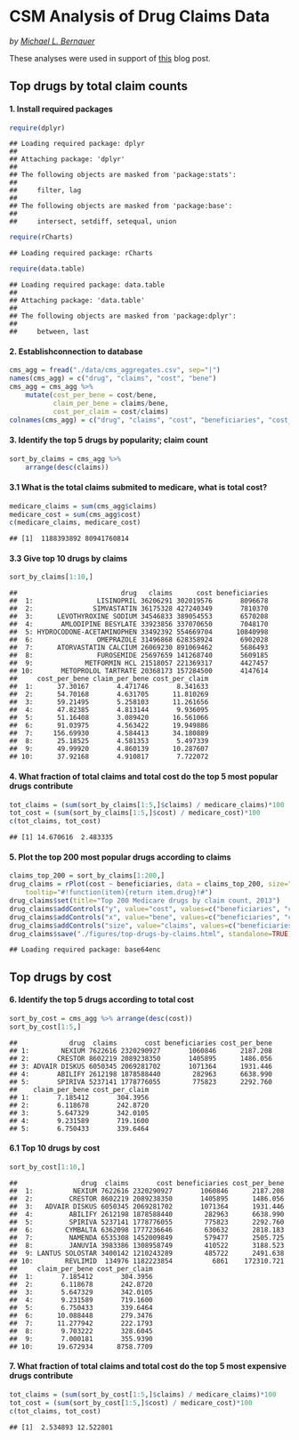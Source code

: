 # CSM Analysis of Drug Claims Data
_by [Michael L. Bernauer](http://mlbernauer.com)_

These analyses were used in support of [this](http://mlbernauer.com/pages/cms) blog post.

## Top drugs by total claim counts
#### 1. Install required packages


```r
require(dplyr)
```

```
## Loading required package: dplyr
## 
## Attaching package: 'dplyr'
## 
## The following objects are masked from 'package:stats':
## 
##     filter, lag
## 
## The following objects are masked from 'package:base':
## 
##     intersect, setdiff, setequal, union
```

```r
require(rCharts)
```

```
## Loading required package: rCharts
```

```r
require(data.table)
```

```
## Loading required package: data.table
## 
## Attaching package: 'data.table'
## 
## The following objects are masked from 'package:dplyr':
## 
##     between, last
```
#### 2. Establishconnection to database

```r
cms_agg = fread("./data/cms_aggregates.csv", sep="|")
names(cms_agg) = c("drug", "claims", "cost", "bene")
cms_agg = cms_agg %>%
    mutate(cost_per_bene = cost/bene,
           claim_per_bene = claims/bene,
           cost_per_claim = cost/claims)
colnames(cms_agg) = c("drug", "claims", "cost", "beneficiaries", "cost_per_bene", "claim_per_bene", "cost_per_claim")
```
#### 3. Identify the top 5 drugs by popularity; claim count

```r
sort_by_claims = cms_agg %>%
    arrange(desc(claims))
```
#### 3.1 What is the total claims submited to medicare, what is total cost?

```r
medicare_claims = sum(cms_agg$claims)
medicare_cost = sum(cms_agg$cost)
c(medicare_claims, medicare_cost)
```

```
## [1]  1188393892 80941760814
```
#### 3.3 Give top 10 drugs by claims

```r
sort_by_claims[1:10,]
```

```
##                          drug   claims      cost beneficiaries
##  1:                LISINOPRIL 36206291 302019576       8096678
##  2:               SIMVASTATIN 36175328 427240349       7810370
##  3:      LEVOTHYROXINE SODIUM 34546833 389054553       6570208
##  4:       AMLODIPINE BESYLATE 33923856 337070650       7048170
##  5: HYDROCODONE-ACETAMINOPHEN 33492392 554669704      10840998
##  6:                OMEPRAZOLE 31496868 628358924       6902028
##  7:      ATORVASTATIN CALCIUM 26069230 891069462       5686493
##  8:                FUROSEMIDE 25697659 141268740       5609185
##  9:             METFORMIN HCL 21518057 221369317       4427457
## 10:       METOPROLOL TARTRATE 20368173 157284500       4147614
##     cost_per_bene claim_per_bene cost_per_claim
##  1:      37.30167       4.471746       8.341633
##  2:      54.70168       4.631705      11.810269
##  3:      59.21495       5.258103      11.261656
##  4:      47.82385       4.813144       9.936095
##  5:      51.16408       3.089420      16.561066
##  6:      91.03975       4.563422      19.949886
##  7:     156.69930       4.584413      34.180889
##  8:      25.18525       4.581353       5.497339
##  9:      49.99920       4.860139      10.287607
## 10:      37.92168       4.910817       7.722072
```

#### 4. What fraction of total claims and total cost do the top 5 most popular drugs contribute

```r
tot_claims = (sum(sort_by_claims[1:5,]$claims) / medicare_claims)*100
tot_cost = (sum(sort_by_claims[1:5,]$cost) / medicare_cost)*100
c(tot_claims, tot_cost)
```

```
## [1] 14.670616  2.483335
```

#### 5. Plot the top 200 most popular drugs according to claims

```r
claims_top_200 = sort_by_claims[1:200,]
drug_claims = rPlot(cost ~ beneficiaries, data = claims_top_200, size="claims", type="point",
    tooltip="#!function(item){return item.drug}!#")
drug_claims$set(title="Top 200 Medicare drugs by claim count, 2013")
drug_claims$addControls("y", value="cost", values=c("beneficiaries", "cost", "claims"))
drug_claims$addControls("x", value="bene", values=c("beneficiaries", "cost", "claims"))
drug_claims$addControls("size", value="claims", values=c("beneficiaries", "cost", "claims"))
drug_claims$save("./figures/top-drugs-by-claims.html", standalone=TRUE)
```

```
## Loading required package: base64enc
```

## Top drugs by cost
#### 6. Identify the top 5 drugs according to total cost

```r
sort_by_cost = cms_agg %>% arrange(desc(cost))
sort_by_cost[1:5,]
```

```
##             drug  claims       cost beneficiaries cost_per_bene
## 1:        NEXIUM 7622616 2320290927       1060846      2187.208
## 2:       CRESTOR 8602219 2089238350       1405895      1486.056
## 3: ADVAIR DISKUS 6050345 2069281702       1071364      1931.446
## 4:       ABILIFY 2612198 1878588440        282963      6638.990
## 5:       SPIRIVA 5237141 1778776055        775823      2292.760
##    claim_per_bene cost_per_claim
## 1:       7.185412       304.3956
## 2:       6.118678       242.8720
## 3:       5.647329       342.0105
## 4:       9.231589       719.1600
## 5:       6.750433       339.6464
```

#### 6.1 Top 10 drugs by cost

```r
sort_by_cost[1:10,]
```

```
##                drug  claims       cost beneficiaries cost_per_bene
##  1:          NEXIUM 7622616 2320290927       1060846      2187.208
##  2:         CRESTOR 8602219 2089238350       1405895      1486.056
##  3:   ADVAIR DISKUS 6050345 2069281702       1071364      1931.446
##  4:         ABILIFY 2612198 1878588440        282963      6638.990
##  5:         SPIRIVA 5237141 1778776055        775823      2292.760
##  6:        CYMBALTA 6362098 1777236646        630632      2818.183
##  7:         NAMENDA 6535308 1452009849        579477      2505.725
##  8:         JANUVIA 3983386 1308958749        410522      3188.523
##  9: LANTUS SOLOSTAR 3400142 1210243289        485722      2491.638
## 10:        REVLIMID  134976 1182223854          6861    172310.721
##     claim_per_bene cost_per_claim
##  1:       7.185412       304.3956
##  2:       6.118678       242.8720
##  3:       5.647329       342.0105
##  4:       9.231589       719.1600
##  5:       6.750433       339.6464
##  6:      10.088448       279.3476
##  7:      11.277942       222.1793
##  8:       9.703222       328.6045
##  9:       7.000181       355.9390
## 10:      19.672934      8758.7709
```

#### 7. What fraction of total claims and total cost do the top 5 most expensive drugs contribute

```r
tot_claims = (sum(sort_by_cost[1:5,]$claims) / medicare_claims)*100
tot_cost = (sum(sort_by_cost[1:5,]$cost) / medicare_cost)*100
c(tot_claims, tot_cost)
```

```
## [1]  2.534893 12.522801
```
